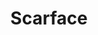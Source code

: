 ---
title: "Scarface"

year: 1983

director: "Brian De Palma"

summary: "The rise and rise of a gangster and his little friends"

comment: "Make sure you have the contrast-setting on your TV under control"

video: "https://media.giphy.com/media/v1.Y2lkPTc5MGI3NjExaWNneWlqdjk3cmJ5cWlmY2Q0OWM3Y2R1c282dnh6NGE5andkZTJzciZlcD12MV9pbnRlcm5hbF9naWZfYnlfaWQmY3Q9Zw/V25cX3o2PgbRe/giphy.mp4"

image: "https://media.giphy.com/media/V25cX3o2PgbRe/giphy.gif"

imdb: "https://www.imdb.com/title/tt0086250/"

quotes:
  - "Say hello to my little friend!"
  - "Foooock yooooooo"
---